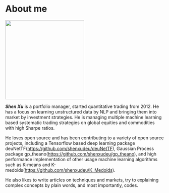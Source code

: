 # About me
<img src="/img/shen_nyc.jpg" width="250" height="250">

**_Shen Xu_** is a portfolio manager, started quantitative trading from 2012. He has a focus on learning unstructured data by NLP and bringing them into market by investment strategies. He is managing multiple machine learning based systematic trading strategies on global equities and commodities with high Sharpe ratios.

He loves open source and has been contributing to a variety of open source projects, including a Tensorflow based deep learning package deuNetTF(https://github.com/shenxudeu/deuNetTF), Gaussian Process package gp_theano(https://github.com/shenxudeu/gp_theano), and high performance implementation of other usage machine learning algorithms such as K-means and K-medoids(https://github.com/shenxudeu/K_Medoids).

He also likes to write articles on techniques and markets, try to explaining complex concepts by plain words, and most importantly, codes.

